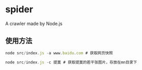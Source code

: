 # spider

A crawler made by Node.js

## 使用方法

```js
node src/index.js -a www.baidu.com # 获取网页快照

node src/index.js -c 提莫 # 获取提莫的若干张图片，存放在mn目录下
```